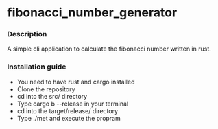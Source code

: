 # fibonacci_number_generator

### Description

A simple cli application to calculate the fibonacci number written in rust.

### Installation guide

- You need to have rust and cargo installed
- Clone the repository
- cd into the src/ directory
- Type cargo b -\-release in your terminal
- cd into the target/release/ directory
- Type ./met and execute the propram
